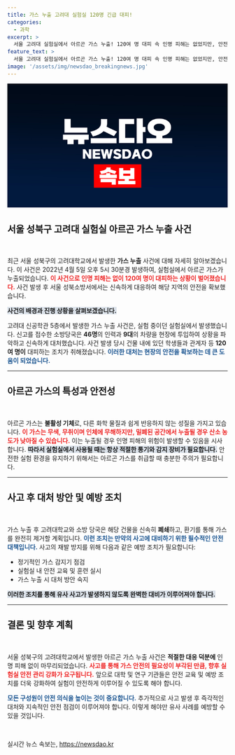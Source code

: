 ```yaml
---
title: 가스 누출 고려대 실험실 120명 긴급 대피!
categories:
  - 과학
excerpt: >
  서울 고려대 실험실에서 아르곤 가스 누출! 120여 명 대피 속 인명 피해는 없었지만, 안전 점검이 시급하다. 이 불활성 가스의 위험성은? 클릭해 자세히 알아보세요!
feature_text: >
  서울 고려대 실험실에서 아르곤 가스 누출! 120여 명 대피 속 인명 피해는 없었지만, 안전 점검이 시급하다. 이 불활성 가스의 위험성은? 클릭해 자세히 알아보세요!
image: '/assets/img/newsdao_breakingnews.jpg'
---
```


<p><img src="/assets/img/newsdao_breakingnews.jpg" alt="implanttips 속보" /></p>

<h2 data-ke-size="size26">서울 성북구 고려대 실험실 아르곤 가스 누출 사건</h2>

<p data-ke-size="size16">&nbsp;</p>

<p>최근 서울 성북구의 고려대학교에서 발생한 <b>가스 누출</b> 사건에 대해 자세히 알아보겠습니다. 이 사건은 2022년 4월 5일 오후 5시 30분경 발생하여, 실험실에서 아르곤 가스가 누출되었습니다. <b><span style="color: #ee2323;">이 사건으로 인명 피해는 없이 120여 명이 대피하는 상황이 벌어졌습니다.</span></b> 사건 발생 후 서울 성북소방서에서는 신속하게 대응하여 해당 지역의 안전을 확보했습니다. </p>

<p><b><span style="background-color: #21538527;">사건의 배경과 진행 상황을 살펴보겠습니다.</span></b></p>

<p>고려대 신공학관 5층에서 발생한 가스 누출 사건은, 실험 중이던 실험실에서 발생했습니다. 신고를 접수한 소방당국은 <b>46명</b>의 인력과 <b>9대</b>의 차량을 현장에 투입하여 상황을 파악하고 신속하게 대처했습니다. 사건 발생 당시 건물 내에 있던 학생들과 관계자 등 <b>120여 명이</b> 대피하는 조치가 취해졌습니다. <b><span style="color: #1a5490;">이러한 대처는 현장의 안전을 확보하는 데 큰 도움이 되었습니다.</span></b></p>

<hr>

<h2 data-ke-size="size26">아르곤 가스의 특성과 안전성</h2>

<p data-ke-size="size16">&nbsp;</p>

<p>아르곤 가스는 <b>불활성 기체</b>로, 다른 화학 물질과 쉽게 반응하지 않는 성질을 가지고 있습니다. <b><span style="color: #ee2323;">이 가스는 무색, 무취이며 인체에 무해하지만, 밀폐된 공간에서 누출될 경우 산소 농도가 낮아질 수 있습니다.</span></b> 이는 누출될 경우 인명 피해의 위험이 발생할 수 있음을 시사합니다. <b><span style="background-color: #21538527;">따라서 실험실에서 사용될 때는 항상 적절한 통기와 감지 장비가 필요합니다.</span></b> 안전한 실험 환경을 유지하기 위해서는 아르곤 가스를 취급할 때 충분한 주의가 필요합니다.</p>

<hr>

<h2 data-ke-size="size26">사고 후 대처 방안 및 예방 조치</h2>

<p data-ke-size="size16">&nbsp;</p>

<p>가스 누출 후 고려대학교와 소방 당국은 해당 건물을 신속히 <b>폐쇄</b>하고, 환기를 통해 가스를 완전히 제거할 계획입니다. <b><span style="color: #1a5490;">이런 조치는 만약의 사고에 대비하기 위한 필수적인 안전 대책입니다.</span></b> 사고의 재발 방지를 위해 다음과 같은 예방 조치가 필요합니다:</p>

<ul>
    <li>정기적인 가스 감지기 점검</li>
    <li>실험실 내 안전 교육 및 훈련 실시</li>
    <li>가스 누출 시 대처 방안 숙지</li>
</ul>

<p><b><span style="background-color: #21538527;">이러한 조치를 통해 유사 사고가 발생하지 않도록 완벽한 대비가 이루어져야 합니다.</span></b></p>

<hr>

<h2 data-ke-size="size26">결론 및 향후 계획</h2>

<p data-ke-size="size16">&nbsp;</p>

<p>서울 성북구의 고려대학교에서 발생한 아르곤 가스 누출 사건은 <b>적절한 대응 덕분에</b> 인명 피해 없이 마무리되었습니다. <b><span style="color: #ee2323;">사고를 통해 가스 안전의 필요성이 부각된 만큼, 향후 실험실 안전 관리 강화가 요구됩니다.</span></b> 앞으로 대학 및 연구 기관들은 안전 교육 및 예방 조치를 더욱 강화하여 실험이 안전하게 이루어질 수 있도록 해야 합니다. </p>

<p><b><span style="color: #1a5490;">모든 구성원이 안전 의식을 높이는 것이 중요합니다.</span></b> 추가적으로 사고 발생 후 즉각적인 대처와 지속적인 안전 점검이 이루어져야 합니다. 이렇게 해야만 유사 사례를 예방할 수 있을 것입니다.</p>

<p data-ke-size="size16">&nbsp;</p>
실시간 뉴스 속보는, <a href="https://newsdao.kr" rel="dofollow">https://newsdao.kr</a>


